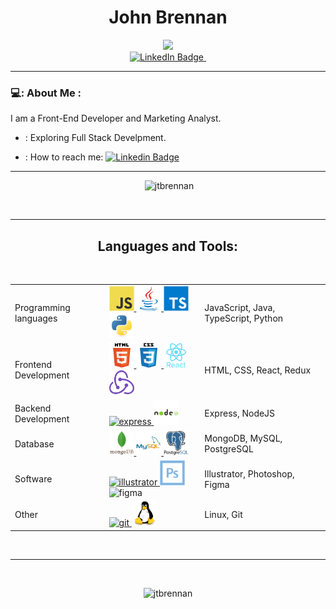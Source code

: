 

<div id="header" align="center">
  <h1>John Brennan</h1>
  <img src="https://media.giphy.com/media/CAIgh8LKFbIciGx5Qe/giphy.gif" width="100"/>
</div>


<div id="badges" align="center">
  <a href="https://www.linkedin.com/in/john-brennan-25aaa1246/">
    <img src="https://img.shields.io/badge/LinkedIn-blue?style=for-the-badge&logo=linkedin&logoColor=white" alt="LinkedIn Badge"/>
  </a>
  <img src="https://komarev.com/ghpvc/?username=jtbrennan&style=flat-square&color=blue" alt=""/>
  
</div>



---

### 💻: About Me :

I am a Front-End Developer and Marketing Analyst.


- : Exploring Full Stack Develpment.

- : How to reach me: [![Linkedin Badge](https://img.shields.io/badge/-JohnBrennan-blue?style=flat&logo=Linkedin&logoColor=white)](https://www.linkedin.com/in/john-brennan-25aaa1246/)


---

<p align="center">&nbsp;<img src="https://github-readme-stats.vercel.app/api?username=jtbrennan&show_icons=true&locale=en" alt="jtbrennan" /></p>
&nbsp;

<hr>
<h2 align="center">Languages and Tools:</h2>
&nbsp;

<table class="teste" align="center">

<tr >
<td >Programming languages</td>
<td><a href="https://developer.mozilla.org/en-US/docs/Web/JavaScript" target="_blank" rel="noreferrer"> <img src="https://raw.githubusercontent.com/devicons/devicon/master/icons/javascript/javascript-original.svg" alt="javascript" width="40" height="40"/> </a> 
<a href="https://www.java.com/en/" target="_blank" rel="noreferrer"> <img src="https://raw.githubusercontent.com/devicons/devicon/master/icons/java/java-original.svg" alt="csharp" width="40" height="40"/> </a> 
<a href="https://www.typescriptlang.org/" target="_blank" rel="noreferrer"> <img src="https://raw.githubusercontent.com/devicons/devicon/master/icons/typescript/typescript-original.svg" alt="typescript" width="40" height="40"/> </a>
<a href="https://www.python.org" target="_blank" rel="noreferrer"> <img src="https://raw.githubusercontent.com/devicons/devicon/master/icons/python/python-original.svg" alt="python" width="40" height="40"/> </a> 
<td>JavaScript, Java, TypeScript, Python</td>
</tr>
<tr>
<td>Frontend Development</td>
<td><a href="https://www.w3.org/html/" target="_blank" rel="noreferrer"> <img src="https://raw.githubusercontent.com/devicons/devicon/master/icons/html5/html5-original-wordmark.svg" alt="html5" width="40" height="40"/>
<a href="https://www.w3schools.com/css/" target="_blank" rel="noreferrer"> <img src="https://raw.githubusercontent.com/devicons/devicon/master/icons/css3/css3-original-wordmark.svg" alt="css3" width="40" height="40"/> </a>
<a href="https://reactjs.org/" target="_blank" rel="noreferrer"> <img src="https://raw.githubusercontent.com/devicons/devicon/master/icons/react/react-original-wordmark.svg" alt="react" width="40" height="40"/> </a> 
<a href="https://redux.js.org" target="_blank" rel="noreferrer"> <img src="https://raw.githubusercontent.com/devicons/devicon/master/icons/redux/redux-original.svg" alt="redux" width="40" height="40"/> </a> 
</td>
<td>HTML, CSS, React, Redux</td>
</tr>
<tr>
<td>Backend Development</td>
<td>
<a href="https://expressjs.com" target="_blank" rel="noreferrer"> <img src="https://skillicons.dev/icons?i=express&theme=light" alt="express" width="40" height="40"/> </a>
<a href="https://nodejs.org" target="_blank" rel="noreferrer"> <img src="https://raw.githubusercontent.com/devicons/devicon/master/icons/nodejs/nodejs-original-wordmark.svg" alt="nodejs" width="40" height="40"/> </a>  </td>
<td>Express, NodeJS</td>
</tr>
<tr>
<td>Database</td>
<td><a href="https://www.mongodb.com/" target="_blank" rel="noreferrer"> <img src="https://raw.githubusercontent.com/devicons/devicon/master/icons/mongodb/mongodb-original-wordmark.svg" alt="mongodb" width="40" height="40"/> </a> 
<a href="https://www.mysql.com/" target="_blank" rel="noreferrer"> <img src="https://raw.githubusercontent.com/devicons/devicon/master/icons/mysql/mysql-original-wordmark.svg" alt="mysql" width="40" height="40"/> </a> 
<a href="https://www.postgresql.org" target="_blank" rel="noreferrer"> <img src="https://raw.githubusercontent.com/devicons/devicon/master/icons/postgresql/postgresql-original-wordmark.svg" alt="postgresql" width="40" height="40"/> </a> </td>
<td>MongoDB, MySQL, PostgreSQL</td>
</tr>
<tr>
<td>Software</td>
<td>
<a href="https://www.adobe.com/in/products/illustrator.html" target="_blank" rel="noreferrer"> <img src="https://www.vectorlogo.zone/logos/adobe_illustrator/adobe_illustrator-icon.svg" alt="illustrator" width="40" height="40"/> </a> 
<a href="https://www.photoshop.com/en" target="_blank" rel="noreferrer"> <img src="https://raw.githubusercontent.com/devicons/devicon/master/icons/photoshop/photoshop-line.svg" alt="photoshop" width="40" height="40"/> </a> 
<img src="https://www.vectorlogo.zone/logos/figma/figma-icon.svg" alt="figma" width="40" height="40"/> </a> 
</td>
<td>Illustrator, Photoshop, Figma</td>
</tr>
<tr>
<td>Other</td>
<td><a href="https://git-scm.com/" target="_blank" rel="noreferrer"> <img src="https://www.vectorlogo.zone/logos/git-scm/git-scm-icon.svg" alt="git" width="40" height="40"/> </a> <a href="https://www.linux.org/" target="_blank" rel="noreferrer"> <img src="https://raw.githubusercontent.com/devicons/devicon/master/icons/linux/linux-original.svg" alt="linux" width="40" height="40"/> </a> </td>
<td>Linux, Git</td>
</tr>
</table>
&nbsp;
<hr >
&nbsp;

<p align="center" ><img width="500" src="https://github-readme-stats.vercel.app/api/top-langs?username=jtbrennan&show_icons=true&&locale=en&layout=compact" alt="jtbrennan" /></p>



